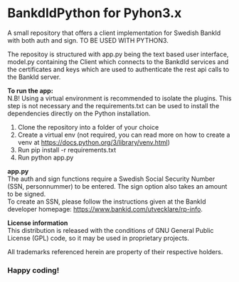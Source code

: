 # BankdIdPython for Pyhon3.x
A small repository that offers a client implementation for Swedish BankId with both auth and sign. TO BE USED WITH PYTHON3.

The repositoy is structured with app.py being the text based user interface, model.py containing the Client which connects to the BankdId services and the certificates and keys which are used to authenticate the rest api calls to the BankId server.

<b>To run the app:</b><br />
N.B! Using a virtual environment is recommended to isolate the plugins. This step is not necessary and the requirements.txt can be used to install the dependencies directly on the Python installation.
1. Clone the repository into a folder of your choice <br />
2. Create a virtual env (not required, you can read more on how to create a venv at https://docs.python.org/3/library/venv.html) <br />
3. Run pip install -r requirements.txt <br />
4. Run python app.py <br />

<b>app.py</b><br />
The auth and sign functions require a Swedish Social Security Number (SSN, personnummer) to be entered. The sign option also takes an amount to be signed. <br />
To create an SSN, please follow the instructions given at the BankId developer homepage: https://www.bankid.com/utvecklare/rp-info. <br />

<b>License information</b><br />
This distribution is released with the conditions of GNU General Public License (GPL) code, so it may be used in proprietary projects.

All trademarks referenced herein are property of their respective holders.

<h3>Happy coding!</h3>
